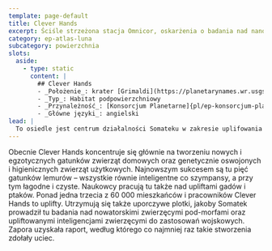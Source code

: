 ```yaml
---
template: page-default
title: Clever Hands
excerpt: Ściśle strzeżona stacja Omnicor, oskarżenia o badania nad nanoplagami TITAN-ów.
category: ep-atlas-luna
subcategory: powierzchnia
slots:
  aside:
    - type: static
      content: |
        ## Clever Hands
        - _Położenie_: krater [Grimaldi](https://planetarynames.wr.usgs.gov/Feature/2252)
        - _Typ_: Habitat podpowierzchniowy
        - _Przynależność_: [Konsorcjum Planetarne]{pl/ep-konsorcjum-planetarne}
        - _Główne języki_: angielski
lead: |
  To osiedle jest centrum działalności Somateku w zakresie uplifowania zwierząt. Właśnie tutaj projektuje się i hoduje większość zwierząt genetycznie modyfikowanych, które zamieszkują różne habitaty na Lunie. 
---
```

Obecnie Clever Hands koncentruje się głównie na tworzeniu nowych i egzotycznych gatunków zwierząt domowych oraz genetycznie oswojonych i higienicznych zwierząt użytkowych. Najnowszym sukcesem są tu pięć gatunków lemurów – wszystkie równie inteligentne co szympansy, a przy tym łagodne i czyste. Naukowcy pracują tu także nad upliftami gadów i ptaków. Ponad jedna trzecia z 60 000 mieszkańców i pracowników Clever Hands to uplifty. Utrzymują się także uporczywe plotki, jakoby Somatek prowadził tu badania nad nowatorskimi zwierzęcymi pod-morfami oraz upliftowanymi inteligencjami zwierzęcymi do zastosowań wojskowych. Zapora uzyskała raport, według którego co najmniej raz takie stworzenia zdołały uciec.